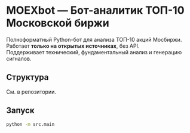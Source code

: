 # MOEXbot — Бот-аналитик ТОП-10 Московской биржи

Полноформатный Python-бот для анализа ТОП-10 акций Мосбиржи.  
Работает **только на открытых источниках**, без API.  
Поддерживает технический, фундаментальный анализ и генерацию сигналов.

## Структура
См. в репозитории.

## Запуск
```bash
python -m src.main
